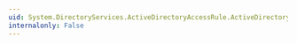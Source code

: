 ```yaml
---
uid: System.DirectoryServices.ActiveDirectoryAccessRule.ActiveDirectoryRights
internalonly: False
---
```

